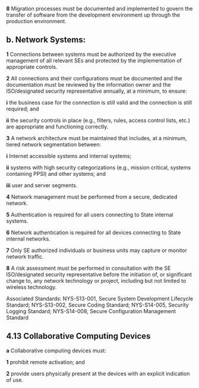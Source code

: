 **8** Migration processes must be documented and implemented to govern the transfer of software from the development environment up through the production environment.

## **b. Network Systems:**

**1** Connections between systems must be authorized by the executive management of all relevant SEs and protected by the implementation of appropriate controls.

**2** All connections and their configurations must be documented and the documentation must be reviewed by the information owner and the ISO/designated security representative annually, at a minimum, to ensure:

**i** the business case for the connection is still valid and the connection is still required; and

**ii** the security controls in place (e.g., filters, rules, access control lists, etc.) are appropriate and functioning correctly.

**3** A network architecture must be maintained that includes, at a minimum, tiered network segmentation between:

**i** Internet accessible systems and internal systems;

**ii** systems with high security categorizations (e.g., mission critical, systems containing PPSI) and other systems; and

**iii** user and server segments.

**4** Network management must be performed from a secure, dedicated network.

**5** Authentication is required for all users connecting to State internal systems.

**6** Network authentication is required for all devices connecting to State internal networks.

**7** Only SE authorized individuals or business units may capture or monitor network traffic.

**8** A risk assessment must be performed in consultation with the SE ISO/designated security representative before the initiation of, or significant change to, any network technology or project, including but not limited to wireless technology.

Associated Standards: NYS-S13-001, Secure System Development Lifecycle Standard; NYS-S13-002, Secure Coding Standard; NYS-S14-005, Security Logging Standard; NYS-S14-008, Secure Configuration Management Standard

## **4.13 Collaborative Computing Devices**

**a** Collaborative computing devices must:

**1** prohibit remote activation; and

**2** provide users physically present at the devices with an explicit indication of use.